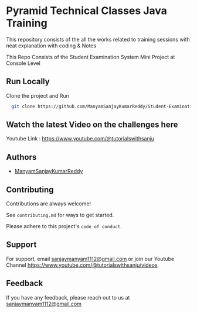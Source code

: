 
# Pyramid Technical Classes Java Training

This repository consists of the all the works related to training sessions with neat explanation with coding & Notes

This Repo Consists of the Student Examination System Mini Project at Console Level


## Run Locally

Clone the project and Run

```bash
  git clone https://github.com/ManyamSanjayKumarReddy/Student-Examination-System-Console-Level.git
```


## Watch  the latest Video on the challenges here

Youtube Link : https://www.youtube.com/@tutorialswithsanju


## Authors

- [ManyamSanjayKumarReddy](https://www.github.com/ManyamSanjayKumarReddy)


## Contributing

Contributions are always welcome!

See `contributing.md` for ways to get started.

Please adhere to this project's `code of conduct`.


## Support

For support, email sanjaymanyam1112@gmail.com or join our Youtube Channel https://www.youtube.com/@tutorialswithsanju/videos


## Feedback

If you have any feedback, please reach out to us at sanjaymanyam1112@gmail.com


